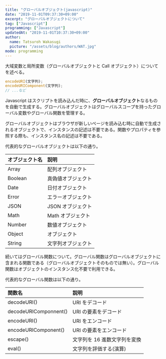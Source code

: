 ```yaml
---
title: "グローバルオブジェクト(javascript)"
date: "2019-11-01T09:37:30+09:00"
excerpt: "グローバルオブジェクトについて"
tag: ["Javascript"]
programming: ["Javascript"]
updatedAt: "2019-11-01T10:37:30+09:00"
author:
  name: Tatsuroh Wakasugi
  picture: "/assets/blog/authors/WAT.jpg"
mode: programming
---
```


大域変数と局所変数（グローバルオブジェクトと Call オブジェクト）についてを述べる。

<div class="note_content_by_programming_language" id="note_content_Javascript">

```javascript
encodeURI(文字列);
encodeURIComponent(文字列);
// ...など
```

Javascript はスクリプトを読み込んだ時に、**グローバルオブジェクト**なるものを自動で生成する。グローバルオブジェクトはグローバルスコープを持ったグローバル変数やグローバル関数を管理する。

<!-- 同様に、関数を呼んだ時には**Call オブジェクト**が生成される。Call オブジェクトには関数のスコープ内での変数や関数が管理される。

変数が参照された時、それが関数内でだった場合はその関数に対応した Call オブジェクトから変数を探し、無い場合はその上位の Call オブジェクト(あるいはグローバルオブジェクト)に変数を探していく。 -->

グローバルオブジェクトはブラウザが新しいページを読み込む時に自動で生成されるオブジェクトで、インスタンスの記述は不要である。関数やプロパティを参照する際も、インスタンス名の記述は不要である。

代表的なグローバルオブジェクトは以下の通り。

| オブジェクト名 | 説明               |
| :------------- | :----------------- |
| Array          | 配列オブジェクト   |
| Boolean        | 真偽値オブジェクト |
| Date           | 日付オブジェクト   |
| Error          | エラーオブジェクト |
| JSON           | JSON オブジェクト  |
| Math           | Math オブジェクト  |
| Number         | 数値オブジェクト   |
| Object         | オブジェクト       |
| String         | 文字列オブジェクト |

続いてはグローバル関数について。グローバル関数はグローバルオブジェクトに含まれる関数である（グローバルオブジェクトそのものでは無い）。グローバル関数はオブジェクトのインスタンス化不要で利用できる。

代表的なグローバル関数は以下の通り。

| 関数名                | 説明                         |
| :-------------------- | :--------------------------- |
| decodeURI()           | URI をデコード               |
| decodeURIComponnent() | URI の要素をデコード         |
| encodeURI()           | URI をエンコード             |
| encodeURIComponent()  | URI の要素をエンコード       |
| escape()              | 文字列を 16 進数文字列を変換 |
| eval()                | 文字列を評価する(演算)       |

<!-- ## クロージャ

Javascript におけるクロージャとは、関数と変数が一体となったデータ構造である。この構造により、変数の値を保持する処理を簡潔に記述することができる。

関数内の変数は関数の処理が終わると破棄されるが、クロージャではガベージコレクションの対象とならず、変数への参照が残ったままになる。

クロージャの例としては以下の通り。

```javascript
//クロージャ
function closure() {
  var a = 1;

  return function () {
    return a++;
  };
}

var c = closure();

//c()を呼び出すごとにカウントアップ。クロージャなので値が残る
console.log(c());
console.log(c());
console.log(c());
```

実行結果

```
1
2
3
``` -->

</div>
